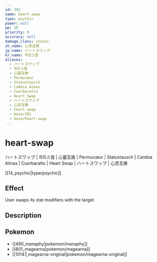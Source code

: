 ```yaml
---
id: 391
name: heart-swap
type: psychic
power: null
pp: 10
priority: 0
accuracy: null
damage_class: status
zh_name: 心灵互换
jp_name: ハートスワップ
kr_name: 하트스웹
aliases:
  - ハートスワップ
  - 하트스웹
  - 心靈互換
  - Permucœur
  - Statustausch
  - Cambia Almas
  - Cuorbaratto
  - Heart Swap
  - ハートスワップ
  - 心灵互换
  - heart-swap
  - move/391
  - move/heart-swap
---
```

# heart-swap
    
ハートスワップ | 하트스웹 | 心靈互換 | Permucœur | Statustausch | Cambia Almas | Cuorbaratto | Heart Swap | ハートスワップ | 心灵互换

[[14_psychic|type/psychic]]

## Effect

User swaps its stat modifiers with the target.

## Description



## Pokemon

- [[490_manaphy|pokemon/manaphy]]
- [[801_magearna|pokemon/magearna]]
- [[10147_magearna-original|pokemon/magearna-original]]

